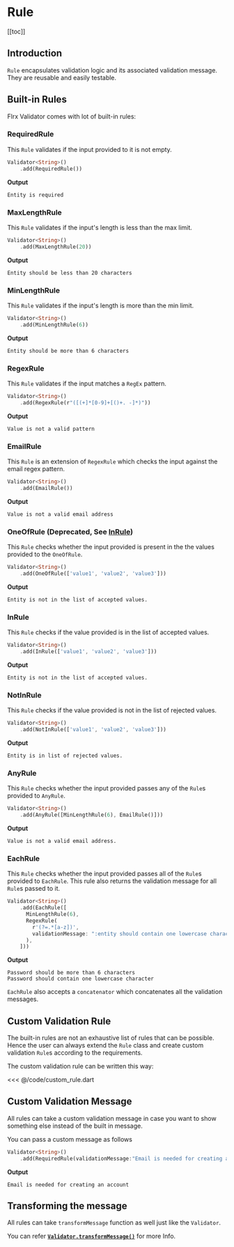 # Rule

[[toc]]

## Introduction

`Rule` encapsulates validation logic and its associated validation message. They are reusable and easily testable.

## Built-in Rules

Flrx Validator comes with lot of built-in rules:

### RequiredRule

This `Rule` validates if the input provided to it is not empty.

```dart
Validator<String>()
    .add(RequiredRule())
```

**Output**

```
Entity is required
```

### MaxLengthRule

This `Rule` validates if the input's length is less than the max limit.

```dart
Validator<String>()
    .add(MaxLengthRule(20))
```

**Output**

```
Entity should be less than 20 characters
```

### MinLengthRule

This `Rule` validates if the input's length is more than the min limit.

```dart
Validator<String>()
    .add(MinLengthRule(6))
```

**Output**

```
Entity should be more than 6 characters
```

### RegexRule

This `Rule` validates if the input matches a `RegEx` pattern.

```dart
Validator<String>()
    .add(RegexRule(r"([(+]*[0-9]+[()+. -]*)"))
```

**Output**

```
Value is not a valid pattern
```

### EmailRule

This `Rule` is an extension of `RegexRule` which checks the input against the email regex pattern.

```dart
Validator<String>()
    .add(EmailRule())
```

**Output**

```
Value is not a valid email address
```

### OneOfRule (Deprecated, See [InRule](#inrule)) 

This `Rule` checks whether the input provided is present in the the values provided to the `OneOfRule`.

```dart
Validator<String>()
    .add(OneOfRule(['value1', 'value2', 'value3']))
```

**Output**

```
Entity is not in the list of accepted values.
```

### InRule

This `Rule` checks if the value provided is in the list of accepted values.

```dart
Validator<String>()
    .add(InRule(['value1', 'value2', 'value3']))
```

**Output**

```
Entity is not in the list of accepted values.
```

### NotInRule

This `Rule` checks if the value provided is not in the list of rejected values.

```dart
Validator<String>()
    .add(NotInRule(['value1', 'value2', 'value3']))
```

**Output**

```
Entity is in list of rejected values.
```

### AnyRule

This `Rule` checks whether the input provided passes any of the `Rule`s provided to `AnyRule`.

```dart
Validator<String>()
    .add(AnyRule([MinLengthRule(6), EmailRule()]))
```

**Output**

```
Value is not a valid email address.
```

### EachRule

This `Rule` checks whether the input provided passes all of the `Rule`s provided to `EachRule`.
This rule also returns the validation message for all `Rule`s passed to it.

```dart
Validator<String>()
    .add(EachRule([
      MinLengthRule(6),
      RegexRule(
        r'(?=.*[a-z])',
        validationMessage: ":entity should contain one lowercase character",
      ),
    ]))
```

**Output**

```
Password should be more than 6 characters
Password should contain one lowercase character
```

`EachRule` also accepts a `concatenator` which concatenates all the validation messages.

## Custom Validation Rule

The built-in rules are not an exhaustive list of rules that can be possible. Hence the user can always extend the `Rule` class and create custom validation `Rule`s according to the requirements.

The custom validation rule can be written this way:

<<< @/code/custom_rule.dart

## Custom Validation Message

All rules can take a custom validation message in case you want to show something else instead of the built in message.

You can pass a custom message as follows

```dart
Validator<String>()
    .add(RequiredRule(validationMessage:"Email is needed for creating an account"))
```

**Output**

```
Email is needed for creating an account
```

## Transforming the message

All rules can take `transformMessage` function as well just like the `Validator`.

You can refer [**`Validator.transformMessage()`**](./validator.html#transforming-the-message) for more Info.
